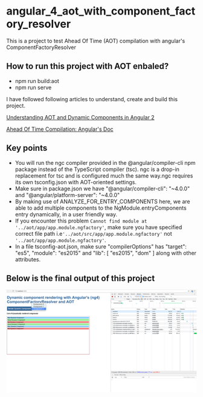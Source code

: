 # angular_4_aot_with_component_factory_resolver
This is a project to test Ahead Of Time (AOT) compilation with angular's ComponentFactoryResolver

## How to run this project with AOT enbaled?
- npm run build:aot
- npm run serve

I have followed following articles to understand, create and build this project.


[Understanding AOT and Dynamic Components in Angular 2](https://www.ag-grid.com/ag-grid-angular-aot-dynamic-components/)

[Ahead Of Time Compilation: Angular's Doc](https://angular.io/guide/aot-compiler)

## Key points
- You will run the ngc compiler provided in the @angular/compiler-cli npm package instead of the TypeScript compiler (tsc).
 ngc is a drop-in replacement for tsc and is configured much the same way.ngc requires its own tsconfig.json with AOT-oriented settings.
 - Make sure in package.json we have "@angular/compiler-cli": "~4.0.0" and "@angular/platform-server": "~4.0.0" 
- By making use of ANALYZE_FOR_ENTRY_COMPONENTS here, we are able to add multiple components to the NgModule.entryComponents entry dynamically, in a user friendly way.
- If you encounter this problem `Cannot find module at '../aot/app/app.module.ngfactory'`, make sure you have specified correct file path i.e`'../aot/src/app/app.module.ngfactory'` not `'../aot/app/app.module.ngfactory'`.
- In a file tsconfig-aot.json, make sure "compilerOptions" has "target": "es5",
    "module": "es2015" and "lib": [
      "es2015",
      "dom"
    ] along with other attributes.

## Below is the final output of this project
![(AOT) compilation with angular's ComponentFactoryResolver](final_output/angular_4_aot_with_component_factory_resolver.png)
